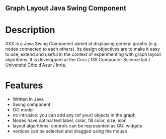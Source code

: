 ## Graph Layout Java Swing Component

# Description

XXX is a Java Swing Component aimed at displaying general graphs (e.g. nodes connected to each others). Its design objectives are to make it easy to use, extend and useful in the context of experimenting with graph layout algorithms. It is developped at the Cnrs / I3S Compouter Science lab / Université Côte d'Azur / Inria. 

# Features
- Written in Java
- Swing component
- OO model
- no intrusive: you can add any (of your) objects in the graph
- Nodes have optinal text label, color, fill color, size, icon
- layout algorithms' controls can be represented as GUI widgets
- vertices can be selected and dragged using the mouse

